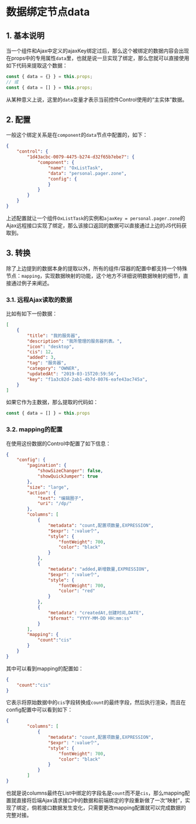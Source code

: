 # 数据绑定节点data

## 1. 基本说明

当一个组件和Ajax中定义的ajaxKey绑定过后，那么这个被绑定的数据内容会出现在props中的专用属性`data`里，也就是说一旦实现了绑定，那么您就可以直接使用如下代码来提取这个数据：

```js
const { data = {} } = this.props;
// 或
const { data = [] } = this.props;
```

从某种意义上说，这里的`data`变量才表示当前控件Control使用的“主实体”数据。

## 2. 配置

一般这个绑定关系是在`component`的`data`节点中配置的，如下：

```json
{
    "control": {
        "1d43acbc-0079-4475-b274-d32f65b7ebe7": {
            "component": {
                "name": "OxListTask",
                "data": "personal.pager.zone",
                "config": {
                }
            }
        }
    }
}
```

上述配置就让一个组件`OxListTask`的实例和`ajaxKey = personal.pager.zone`的Ajax远程接口实现了绑定，那么该接口返回的数据可以直接通过上边的JS代码获取到。

## 3. 转换

除了上边提到的数据本身的提取以外，所有的组件/容器的配置中都支持一个特殊节点：`mapping`，实现数据映射的功能，这个地方不详细说明数据映射的细节，直接通过例子来阐述。

### 3.1. 远程Ajax读取的数据

比如有如下一份数据：

```json
[
    {
        "title": "我的服务器",
        "description": "我所管理的服务器列表。",
        "icon": "desktop",
        "cis": 12,
        "added": 3,
        "tag": "服务器",
        "category": "OWNER",
        "updatedAt": "2019-03-15T20:59:56",
        "key": "f1a3c82d-2ab1-4b7d-8076-eafe43ac745a",
    }
]
```

如果它作为主数据，那么提取的代码如：

```js
const { data = [] } = this.props
```

### 3.2. mapping的配置

在使用这份数据的Control中配置了如下信息：

```json
{
    "config": {
        "pagination": {
            "showSizeChanger": false,
            "showQuickJumper": true
        },
        "size": "large",
        "action": {
            "text": "编辑圈子",
            "uri": "/dp/"
        },
        "columns": [
            {
                "metadata": "count,配置项数量,EXPRESSION",
                "$expr": ":value个",
                "style": {
                    "fontWeight": 700,
                    "color": "black"
                }
            },
            {
                "metadata": "added,新增数量,EXPRESSION",
                "$expr": ":value个",
                "style": {
                    "fontWeight": 700,
                    "color": "red"
                }
            },
            {
                "metadata": "createdAt,创建时间,DATE",
                "$format": "YYYY-MM-DD HH:mm:ss"
            }
        ],
        "mapping": {
            "count":"cis"
        }
    }
}
```

其中可以看到mapping的配置如：

```json
{
    "count":"cis"
}
```

它表示将原始数据中的`cis`字段转换成`count`的最终字段，然后执行渲染，而且在config配置中可以看到如下：

```json
{
        "columns": [
            {
                "metadata": "count,配置项数量,EXPRESSION",
                "$expr": ":value个",
                "style": {
                    "fontWeight": 700,
                    "color": "black"
                }
            }
        ]
}
```

也就是说columns最终在List中绑定的字段名是`count`而不是`cis`，那么mapping配置就直接将后端Ajax请求接口中的数据和前端绑定的字段重新做了一次“映射”，实现了绑定，倘若接口数据发生变化，只需要更改mapping配置就可以完成数据的完整对接。

